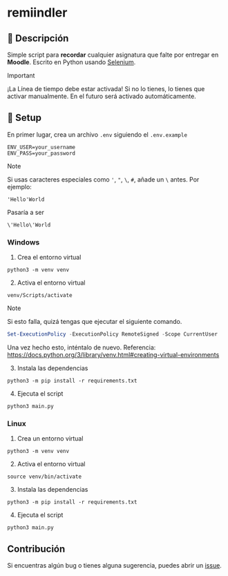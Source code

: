# remiindler

## 🚀 Descripción

Simple script para **recordar** cualquier asignatura que falte por entregar en **Moodle**. Escrito en Python usando [Selenium](https://www.selenium.dev/).

> [!IMPORTANT]
> ¡La Línea de tiempo debe estar activada! Si no lo tienes, lo tienes que activar manualmente. En el futuro será activado automáticamente.

## 🏡 Setup

En primer lugar, crea un archivo `.env` siguiendo el `.env.example`
```
ENV_USER=your_username
ENV_PASS=your_password
```

> [!NOTE]
> Si usas caracteres especiales como `'`, `"`, `\`, `#`, añade un `\` antes.
> Por ejemplo:
> ```
> 'Hello'World
> ```
> Pasaría a ser
> ```
> \'Hello\'World
> ```

### Windows

1. Crea el entorno virtual
```
python3 -m venv venv
```

2. Activa el entorno virtual
```
venv/Scripts/activate
```

> [!NOTE]
> Si esto falla, quizá tengas que ejecutar el siguiente comando.
> ```powershell
> Set-ExecutionPolicy -ExecutionPolicy RemoteSigned -Scope CurrentUser
> ```
> Una vez hecho esto, inténtalo de nuevo.
> Referencia: https://docs.python.org/3/library/venv.html#creating-virtual-environments

3. Instala las dependencias
```
python3 -m pip install -r requirements.txt
```

4. Ejecuta el script
```
python3 main.py
```

### Linux

1. Crea un entorno virtual
```
python3 -m venv venv
```

2. Activa el entorno virtual
```
source venv/bin/activate
```

3. Instala las dependencias
```
python3 -m pip install -r requirements.txt
```

4. Ejecuta el script
```
python3 main.py
```

## Contribución

Si encuentras algún bug o tienes alguna sugerencia, puedes abrir un [issue](https://github.com/ribaban-DAW/remiindler/issues/new).
